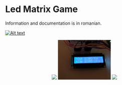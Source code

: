 # Led Matrix Game

Information and documentation is in romanian.

[![Alt text](https://img.youtube.com/vi/VID/0.jpg)](https://www.youtube.com/watch?v=VID)

<p align="center">
  <img src="img1.jpg" width="33.33%"/>
  <img src="img2.jpg" width="33.33%"/>
  <img src="img3.jpg" width="33.33%"/>
</p>
